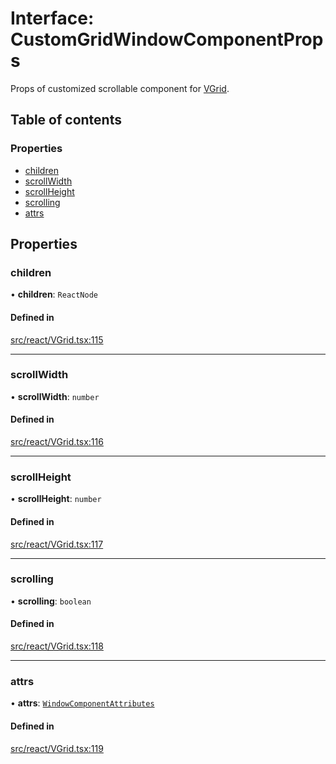 # Interface: CustomGridWindowComponentProps

Props of customized scrollable component for [VGrid](../API.md#vgrid).

## Table of contents

### Properties

- [children](CustomGridWindowComponentProps.md#children)
- [scrollWidth](CustomGridWindowComponentProps.md#scrollwidth)
- [scrollHeight](CustomGridWindowComponentProps.md#scrollheight)
- [scrolling](CustomGridWindowComponentProps.md#scrolling)
- [attrs](CustomGridWindowComponentProps.md#attrs)

## Properties

### children

• **children**: `ReactNode`

#### Defined in

[src/react/VGrid.tsx:115](https://github.com/inokawa/virtua/blob/c2090fa/src/react/VGrid.tsx#L115)

___

### scrollWidth

• **scrollWidth**: `number`

#### Defined in

[src/react/VGrid.tsx:116](https://github.com/inokawa/virtua/blob/c2090fa/src/react/VGrid.tsx#L116)

___

### scrollHeight

• **scrollHeight**: `number`

#### Defined in

[src/react/VGrid.tsx:117](https://github.com/inokawa/virtua/blob/c2090fa/src/react/VGrid.tsx#L117)

___

### scrolling

• **scrolling**: `boolean`

#### Defined in

[src/react/VGrid.tsx:118](https://github.com/inokawa/virtua/blob/c2090fa/src/react/VGrid.tsx#L118)

___

### attrs

• **attrs**: [`WindowComponentAttributes`](../API.md#windowcomponentattributes)

#### Defined in

[src/react/VGrid.tsx:119](https://github.com/inokawa/virtua/blob/c2090fa/src/react/VGrid.tsx#L119)

